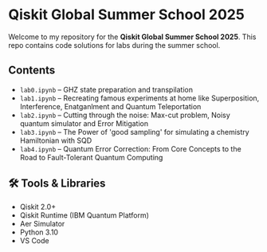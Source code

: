 # Qiskit Global Summer School 2025 

Welcome to my repository for the **Qiskit Global Summer School 2025**. This repo contains code solutions for labs during the summer school.

##  Contents

- `lab0.ipynb` – GHZ state preparation and transpilation
- `lab1.ipynb` – Recreating famous experiments at home like Superposition, Interference, Enatganlment and Quantum Teleportation
- `lab2.ipynb` – Cutting through the noise: Max-cut problem, Noisy quantum simulator and Error Mitigation
- `lab3.ipynb` – The Power of 'good sampling' for simulating a chemistry Hamiltonian with SQD
- `lab4.ipynb` – Quantum Error Correction: From Core Concepts to the Road to Fault-Tolerant Quantum Computing

## 🛠️ Tools & Libraries

- Qiskit 2.0+
- Qiskit Runtime (IBM Quantum Platform)
- Aer Simulator
- Python 3.10
- VS Code




